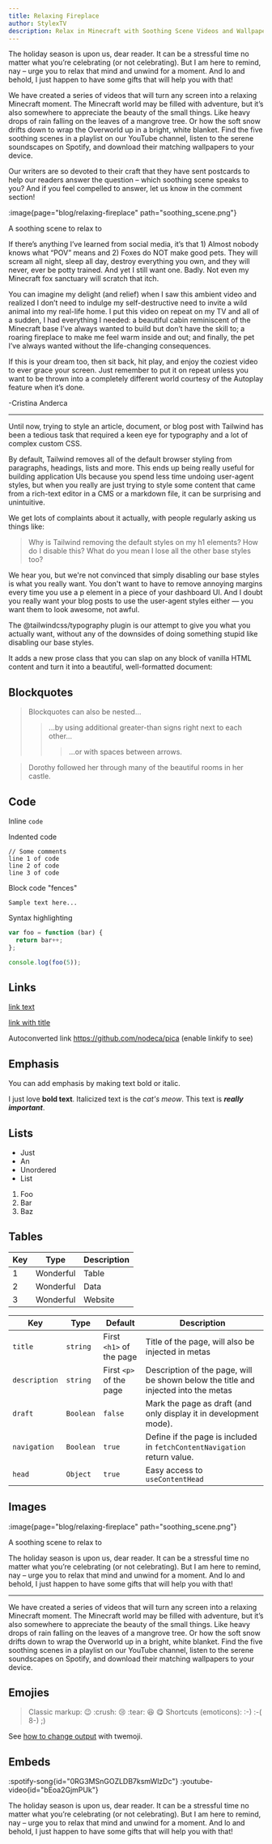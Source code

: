 ```yaml
---
title: Relaxing Fireplace
author: StylexTV
description: Relax in Minecraft with Soothing Scene Videos and Wallpapers!
---
```

The holiday season is upon us, dear reader. It can be a stressful time no matter what you’re celebrating (or not celebrating). But I am here to remind, nay – urge you to relax that mind and unwind for a moment. And lo and behold, I just happen to have some gifts that will help you with that!

We have created a series of videos that will turn any screen into a relaxing Minecraft moment. The Minecraft world may be filled with adventure, but it’s also somewhere to appreciate the beauty of the small things. Like heavy drops of rain falling on the leaves of a mangrove tree. Or how the soft snow drifts down to wrap the Overworld up in a bright, white blanket. Find the five soothing scenes in a playlist on our YouTube channel, listen to the serene soundscapes on Spotify, and download their matching wallpapers to your device.

Our writers are so devoted to their craft that they have sent postcards to help our readers answer the question – which soothing scene speaks to you? And if you feel compelled to answer, let us know in the comment section!

:image{page="blog/relaxing-fireplace" path="soothing_scene.png"}
<figcaption>A soothing scene to relax to</figcaption>

If there’s anything I’ve learned from social media, it’s that 1) Almost nobody knows what “POV” means and 2) Foxes do NOT make good pets. They will scream all night, sleep all day, destroy everything you own, and they will never, ever be potty trained. And yet I still want one. Badly. Not even my Minecraft fox sanctuary will scratch that itch.

You can imagine my delight (and relief) when I saw this ambient video and realized I don’t need to indulge my self-destructive need to invite a wild animal into my real-life home. I put this video on repeat on my TV and all of a sudden, I had everything I needed: a beautiful cabin reminiscent of the Minecraft base I’ve always wanted to build but don’t have the skill to; a roaring fireplace to make me feel warm inside and out; and finally, the pet I’ve always wanted without the life-changing consequences.

If this is your dream too, then sit back, hit play, and enjoy the coziest video to ever grace your screen. Just remember to put it on repeat unless you want to be thrown into a completely different world courtesy of the Autoplay feature when it’s done.

-Cristina Anderca

---

Until now, trying to style an article, document, or blog post with Tailwind has been a tedious task that required a keen eye for typography and a lot of complex custom CSS.

By default, Tailwind removes all of the default browser styling from paragraphs, headings, lists and more. This ends up being really useful for building application UIs because you spend less time undoing user-agent styles, but when you really are just trying to style some content that came from a rich-text editor in a CMS or a markdown file, it can be surprising and unintuitive.

We get lots of complaints about it actually, with people regularly asking us things like:

> Why is Tailwind removing the default styles on my h1 elements? How do I disable this? What do you mean I lose all the other base styles too?

We hear you, but we're not convinced that simply disabling our base styles is what you really want. You don't want to have to remove annoying margins every time you use a p element in a piece of your dashboard UI. And I doubt you really want your blog posts to use the user-agent styles either — you want them to look awesome, not awful.

The @tailwindcss/typography plugin is our attempt to give you what you actually want, without any of the downsides of doing something stupid like disabling our base styles.

It adds a new prose class that you can slap on any block of vanilla HTML content and turn it into a beautiful, well-formatted document:

## Blockquotes

> Blockquotes can also be nested...
>> ...by using additional greater-than signs right next to each other...
>>> ...or with spaces between arrows.

> Dorothy followed her through many of the beautiful rooms in her castle.

## Code

Inline `code`

Indented code

    // Some comments
    line 1 of code
    line 2 of code
    line 3 of code

Block code "fences"

```
Sample text here...
```

Syntax highlighting

```javascript
var foo = function (bar) {
  return bar++;
};

console.log(foo(5));
```

## Links

[link text](http://dev.nodeca.com)

[link with title](http://nodeca.github.io/pica/demo/ "title text!")

Autoconverted link https://github.com/nodeca/pica (enable linkify to see)

## Emphasis
You can add emphasis by making text bold or italic.

I just love **bold text**.
Italicized text is the *cat's meow*.
This text is ***really important***.

## Lists

- Just
- An
- Unordered
- List

1. Foo
2. Bar
3. Baz

## Tables

| Key | Type      | Description |
|-----|-----------|-------------|
| 1   | Wonderful | Table       |
| 2   | Wonderful | Data        |
| 3   | Wonderful | Website     |

|Key | Type | Default | Description|
|-----|-----|-----|-----|
`title`|`string`|First `<h1>` of the page|Title of the page, will also be injected in metas
`description`|`string`|First `<p>` of the page|Description of the page, will be shown below the title and injected into the metas
`draft`|`Boolean`|`false`|Mark the page as draft (and only display it in development mode).
`navigation`|`Boolean`|`true`|Define if the page is included in `fetchContentNavigation` return value.
`head`|`Object`|`true`|Easy access to `useContentHead`

## Images

:image{page="blog/relaxing-fireplace" path="soothing_scene.png"}
<figcaption>A soothing scene to relax to</figcaption>

The holiday season is upon us, dear reader. It can be a stressful time no matter what you’re celebrating (or not celebrating). But I am here to remind, nay – urge you to relax that mind and unwind for a moment. And lo and behold, I just happen to have some gifts that will help you with that!

---

We have created a series of videos that will turn any screen into a relaxing Minecraft moment. The Minecraft world may be filled with adventure, but it’s also somewhere to appreciate the beauty of the small things. Like heavy drops of rain falling on the leaves of a mangrove tree. Or how the soft snow drifts down to wrap the Overworld up in a bright, white blanket. Find the five soothing scenes in a playlist on our YouTube channel, listen to the serene soundscapes on Spotify, and download their matching wallpapers to your device.

## Emojies

> Classic markup: :wink: :crush: :cry: :tear: :laughing: :yum:
> Shortcuts (emoticons): :-) :-( 8-) ;)

See [how to change output](https://github.com/markdown-it/markdown-it-emoji#change-output) with twemoji.

## Embeds

:spotify-song{id="0RG3MSnGOZLDB7ksmWlzDc"}
:youtube-video{id="bEoa2GjmPUk"}

The holiday season is upon us, dear reader. It can be a stressful time no matter what you’re celebrating (or not celebrating). But I am here to remind, nay – urge you to relax that mind and unwind for a moment. And lo and behold, I just happen to have some gifts that will help you with that!